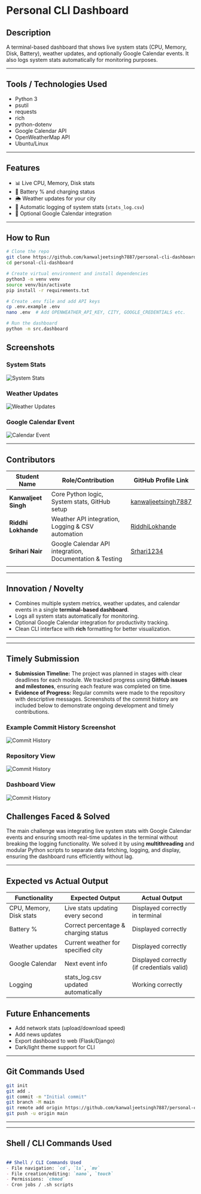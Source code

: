 # Personal CLI Dashboard

## Description

A terminal-based dashboard that shows live system stats (CPU, Memory, Disk, Battery), weather updates, and optionally Google Calendar events.
It also logs system stats automatically for monitoring purposes.

---

## Tools / Technologies Used

* Python 3
* psutil
* requests
* rich
* python-dotenv
* Google Calendar API
* OpenWeatherMap API
* Ubuntu/Linux
---

## Features

* 📊 Live CPU, Memory, Disk stats
* 🔋 Battery % and charging status
* 🌦️ Weather updates for your city
* 📝 Automatic logging of system stats (`stats_log.csv`)
* 📅 Optional Google Calendar integration

---

## How to Run

```bash
# Clone the repo
git clone https://github.com/kanwaljeetsingh7887/personal-cli-dashboard
cd personal-cli-dashboard

# Create virtual environment and install dependencies
python3 -m venv venv
source venv/bin/activate
pip install -r requirements.txt

# Create .env file and add API keys
cp .env.example .env
nano .env  # Add OPENWEATHER_API_KEY, CITY, GOOGLE_CREDENTIALS etc.

# Run the dashboard
python -m src.dashboard
```
## Screenshots

### System Stats
![System Stats](screenshots/dashboard_stats.png)

### Weather Updates
![Weather Updates](screenshots/dashboard_weather.png)

### Google Calendar Event
![Calendar Event](screenshots/dashboard_calendar.png)

---

## Contributors

| Student Name         | Role/Contribution                             | GitHub Profile Link                                           |
| -------------------- | --------------------------------------------- | ------------------------------------------------------------- |
| **Kanwaljeet Singh** | Core Python logic, System stats, GitHub setup | [kanwaljeetsingh7887](https://github.com/kanwaljeetsingh7887) |
| **Riddhi Lokhande**  | Weather API integration, Logging & CSV automation                      | [RiddhiLokhande](https://github.com/RiddhiLokhande)           |
| **Srihari Nair**     | Google Calendar API integration, Documentation & Testing               | [Srhari1234](https://github.com/Srhari1234)                  |
                                  |

---

## Innovation / Novelty
- Combines multiple system metrics, weather updates, and calendar events in a single **terminal-based dashboard**.  
- Logs all system stats automatically for monitoring.  
- Optional Google Calendar integration for productivity tracking.  
- Clean CLI interface with **rich** formatting for better visualization.

---
---

## Timely Submission

- **Submission Timeline:** The project was planned in stages with clear deadlines for each module. We tracked progress using **GitHub issues and milestones**, ensuring each feature was completed on time.  
- **Evidence of Progress:** Regular commits were made to the repository with descriptive messages. Screenshots of the commit history are included below to demonstrate ongoing development and timely contributions.

### Example Commit History Screenshot
![Commit History](screenshots/commits.png)

### Repository View
![Commit History](screenshots/repo.png)

### Dashboard View
![Commit History](screenshots/dashboard.png)

## Challenges Faced & Solved
The main challenge was integrating live system stats with Google Calendar events and ensuring smooth real-time updates in the terminal without breaking the logging functionality. We solved it by using **multithreading** and modular Python scripts to separate data fetching, logging, and display, ensuring the dashboard runs efficiently without lag.


---

## Expected vs Actual Output

| Functionality | Expected Output | Actual Output |
|---------------|----------------|---------------|
| CPU, Memory, Disk stats | Live stats updating every second | Displayed correctly in terminal |
| Battery % | Correct percentage & charging status | Displayed correctly |
| Weather updates | Current weather for specified city | Displayed correctly |
| Google Calendar | Next event info | Displayed correctly (if credentials valid) |
| Logging | stats_log.csv updated automatically | Working correctly |


## Future Enhancements

* Add network stats (upload/download speed)
* Add news updates
* Export dashboard to web (Flask/Django)
* Dark/light theme support for CLI

---

## Git Commands Used

```bash
git init
git add .
git commit -m "Initial commit"
git branch -M main
git remote add origin https://github.com/kanwaljeetsingh7887/personal-cli-dashboard.git
git push -u origin main
```

---

---

## **Shell / CLI Commands Used**

```markdown

## Shell / CLI Commands Used
- File navigation: `cd`, `ls`, `mv`  
- File creation/editing: `nano`, `touch`  
- Permissions: `chmod`  
- Cron jobs / .sh scripts 


